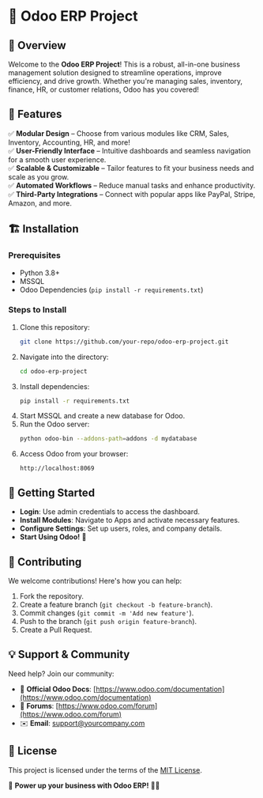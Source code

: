 # 🚀 Odoo ERP Project

## 📌 Overview
Welcome to the **Odoo ERP Project**! This is a robust, all-in-one business management solution designed to streamline operations, improve efficiency, and drive growth. Whether you're managing sales, inventory, finance, HR, or customer relations, Odoo has you covered!

## 🎯 Features
✅ **Modular Design** – Choose from various modules like CRM, Sales, Inventory, Accounting, HR, and more!  
✅ **User-Friendly Interface** – Intuitive dashboards and seamless navigation for a smooth user experience.  
✅ **Scalable & Customizable** – Tailor features to fit your business needs and scale as you grow.  
✅ **Automated Workflows** – Reduce manual tasks and enhance productivity.  
✅ **Third-Party Integrations** – Connect with popular apps like PayPal, Stripe, Amazon, and more.  

## 🏗️ Installation
### Prerequisites
- Python 3.8+
- MSSQL
- Odoo Dependencies (`pip install -r requirements.txt`)

### Steps to Install
1. Clone this repository:
   ```bash
   git clone https://github.com/your-repo/odoo-erp-project.git
   ```
2. Navigate into the directory:
   ```bash
   cd odoo-erp-project
   ```
3. Install dependencies:
   ```bash
   pip install -r requirements.txt
   ```
4. Start MSSQL and create a new database for Odoo.
5. Run the Odoo server:
   ```bash
   python odoo-bin --addons-path=addons -d mydatabase
   ```
6. Access Odoo from your browser:
   ```
   http://localhost:8069
   ```

## 🚀 Getting Started
- **Login**: Use admin credentials to access the dashboard.
- **Install Modules**: Navigate to Apps and activate necessary features.
- **Configure Settings**: Set up users, roles, and company details.
- **Start Using Odoo!** 🎉

## 🤝 Contributing
We welcome contributions! Here's how you can help:
1. Fork the repository.
2. Create a feature branch (`git checkout -b feature-branch`).
3. Commit changes (`git commit -m 'Add new feature'`).
4. Push to the branch (`git push origin feature-branch`).
5. Create a Pull Request.

## 💡 Support & Community
Need help? Join our community:
- 📌 **Official Odoo Docs**: [https://www.odoo.com/documentation](https://www.odoo.com/documentation)
- 💬 **Forums**: [https://www.odoo.com/forum](https://www.odoo.com/forum)
- ✉️ **Email**: support@yourcompany.com

## 📜 License  
This project is licensed under the terms of the [MIT License](LICENSE.txt).  


🚀 **Power up your business with Odoo ERP!** 💼✨

